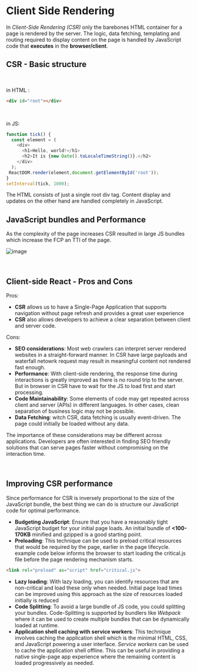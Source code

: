 # Client Side Rendering

In *Client-Side Rendering (CSR)* only the barebones HTML container for a page is rendered by the server.  The logic, data fetching, templating and routing required to display content on the page is handled by JavaScript code that **executes** in the **browser/client**.

## CSR - Basic structure

<br>

in HTML : 
```html
<div id="root"></div>
```
<br>

in JS: 
```js
function tick() {
  const element = (
    <div>
      <h1>Hello, world!</h1>
      <h2>It is {new Date().toLocaleTimeString()}.</h2>
    </div>
  );
 ReactDOM.render(element,document.getElementById('root'));
}
setInterval(tick, 1000);
```

The HTML consists of just a single root div tag. Content display and updates on the other hand are handled completely in JavaScript.

## JavaScript bundles and Performance
As the complexity of the page increases CSR resulted in large JS bundles which increase the FCP an TTI of the page.

![image](https://res.cloudinary.com/ddxwdqwkr/image/upload/v1616882583/patterns.dev/renderingwebap--x8xrlwjb7rh.png)

<br>

## Client-side React - Pros and Cons
Pros: 
- **CSR** allows us to have a Single-Page Application that supports navigation without page refresh and provides a great user experience
- **CSR** also allows developers to achieve a clear separation between client and server code.
  
Cons: 
- **SEO considerations**: Most web crawlers can interpret server rendered websites in a straight-forward manner. In CSR have large payloads and waterfall netowrk request may result in meaningful content not rendered fast enough.
- **Performance**: With client-side rendering, the response time during interactions is greatly improved as there is no round trip to the server. But in browser in CSR have to wait for the JS to load first and start processing.
- **Code Maintainability**: Some elements of code may get repeated across client and server (APIs) in different languages. In other cases, clean separation of business logic may not be possible.
- **Data Fetching**: witch CSR, data fetching is usually event-driven. The page could initially be loaded without any data. 

The importance of these considerations may be different across applications. Developers are often interested in finding SEO friendly solutions that can serve pages faster without compromising on the interaction time.

<br>

## Improving CSR performance
Since performance for CSR is inversely proportional to the size of the JavaScript bundle, the best thing we can do is structure our JavaScript code for optimal performance.
- **Budgeting JavaScript**: Ensure that you have a reasonably tight JavaScript budget for your initial page loads. An initial bundle of **<100-170KB** minified and gzipped is a good starting point.
- **Preloading**: This technique can be used to preload critical resources that would be required by the page, earlier in the page lifecycle. example code below informs the browser to start loading the critical.js file before the page rendering mechanism starts. 
```html
<link rel="preload" as="script" href="critical.js">
```

- **Lazy loading**: With lazy loading, you can identify resources that are non-critical and load these only when needed. Initial page load times can be improved using this approach as the size of resources loaded initially is reduced
- **Code Splitting**: To avoid a large bundle of JS code, you could splitting your bundles. Code-Splitting is supported by bundlers like *Webpack* where it can be used to create multiple bundles that can be dynamically loaded at runtime.
- **Application shell caching with service workers**: This technique involves caching the application shell which is the minimal HTML, CSS, and JavaScript powering a user interface. *Service workers* can be used to cache the application shell offline. This can be useful in providing a native single-page app experience where the remaining content is loaded progressively as needed.